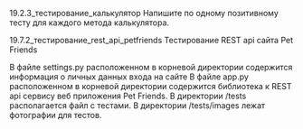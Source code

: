 19.2.3_тестирование_калькулятор
Напишите по одному позитивному тесту для каждого метода калькулятора.

19.7.2_тестирование_rest_api_petfriends
Тестирование REST api сайта Pet Friends

В файле settings.py расположенном в корневой директории содержится информация о личных данных входа на сайте
В файле app.py расположенном в корневой директории содержится библиотека к REST api сервису веб приложения Pet Friends.
В директории /tests располагается файл с тестами.
В директории /tests/images лежат фотографии для тестов.
